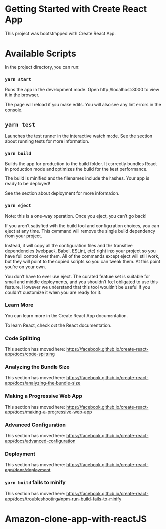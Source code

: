 # Getting Started with Create React App
This project was bootstrapped with Create React App.

# Available Scripts
In the project directory, you can run:

### `yarn start`
Runs the app in the development mode.
Open http://localhost:3000 to view it in the browser.

The page will reload if you make edits.
You will also see any lint errors in the console.

## `yarn test`
Launches the test runner in the interactive watch mode.
See the section about running tests for more information.

### `yarn build`
Builds the app for production to the build folder.
It correctly bundles React in production mode and optimizes the build for the best performance.

The build is minified and the filenames include the hashes.
Your app is ready to be deployed!

See the section about deployment for more information.

### `yarn eject`
Note: this is a one-way operation. Once you eject, you can’t go back!

If you aren’t satisfied with the build tool and configuration choices, you can eject at any time. This command will remove the single build dependency from your project.

Instead, it will copy all the configuration files and the transitive dependencies (webpack, Babel, ESLint, etc) right into your project so you have full control over them. All of the commands except eject will still work, but they will point to the copied scripts so you can tweak them. At this point you’re on your own.

You don’t have to ever use eject. The curated feature set is suitable for small and middle deployments, and you shouldn’t feel obligated to use this feature. However we understand that this tool wouldn’t be useful if you couldn’t customize it when you are ready for it.

### Learn More
You can learn more in the Create React App documentation.

To learn React, check out the React documentation.

### Code Splitting
This section has moved here: https://facebook.github.io/create-react-app/docs/code-splitting

### Analyzing the Bundle Size
This section has moved here: https://facebook.github.io/create-react-app/docs/analyzing-the-bundle-size

### Making a Progressive Web App
This section has moved here: https://facebook.github.io/create-react-app/docs/making-a-progressive-web-app

### Advanced Configuration
This section has moved here: https://facebook.github.io/create-react-app/docs/advanced-configuration

### Deployment 
This section has moved here: https://facebook.github.io/create-react-app/docs/deployment

### `yarn build` fails to minify
This section has moved here: https://facebook.github.io/create-react-app/docs/troubleshooting#npm-run-build-fails-to-minify
# Amazon-clone-app-with-reactJS
